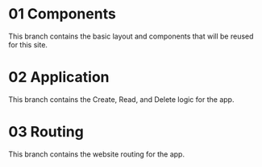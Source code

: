 # 01 Components #
This branch contains the basic layout and components that will be reused for this site.

# 02 Application #
This branch contains the Create, Read, and Delete logic for the app.

# 03 Routing #
This branch contains the website routing for the app.